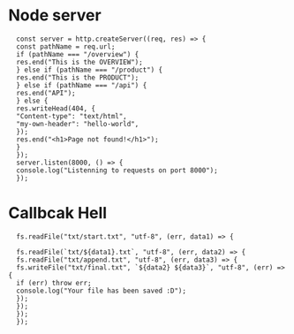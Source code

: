 # Node server

      const server = http.createServer((req, res) => {
      const pathName = req.url;
      if (pathName === "/overview") {
      res.end("This is the OVERVIEW");
      } else if (pathName === "/product") {
      res.end("This is the PRODUCT");
      } else if (pathName === "/api") {
      res.end("API");
      } else {
      res.writeHead(404, {
      "Content-type": "text/html",
      "my-own-header": "hello-world",
      });
      res.end("<h1>Page not found!</h1>");
      }
      });
      server.listen(8000, () => {
      console.log("Listenning to requests on port 8000");
      });

# Callbcak Hell

      fs.readFile("txt/start.txt", "utf-8", (err, data1) => {

      fs.readFile(`txt/${data1}.txt`, "utf-8", (err, data2) => {
      fs.readFile("txt/append.txt", "utf-8", (err, data3) => {
      fs.writeFile("txt/final.txt", `${data2} ${data3}`, "utf-8", (err) => {
      if (err) throw err;
      console.log("Your file has been saved :D");
      });
      });
      });
      });

